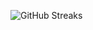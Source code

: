 ![GitHub Streaks](https://github-streaks-mqc9.onrender.com/streak/happilli/image?theme=midnight&cache_bust=1743628537&lang=ja)
